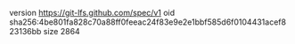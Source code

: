 version https://git-lfs.github.com/spec/v1
oid sha256:4be801fa828c70a88ff0feeac24f83e9e2e1bbf585d6f0104431acef823136bb
size 2864
